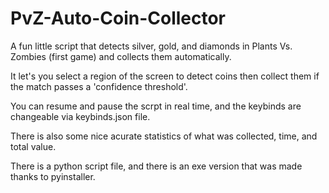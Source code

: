 # PvZ-Auto-Coin-Collector
A fun little script that detects silver, gold, and diamonds in Plants Vs. Zombies (first game) and collects them automatically.

It let's you select a region of the screen to detect coins then collect them if the match passes a 'confidence threshold'.

You can resume and pause the scrpt in real time, and the keybinds are changeable via keybinds.json file.

There is also some nice acurate statistics of what was collected, time, and total value.

There is a python script file, and there is an exe version that was made thanks to pyinstaller.
